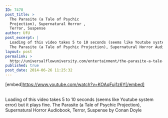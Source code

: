 ```yaml
---
ID: 7478
post_title: >
  The Parasite (a Tale of Psychic
  Projection), Supernatural Horror ,
  Terror, Suspense
author: UfU
post_excerpt: |
  Loading of this video takes 5 to 10 seconds (seems like Youtube system error) but it plays fine.
  The Parasite (a Tale of Psychic Projection), Supernatural Horror Audiobook, Terror, Suspense by Conan Doyle
layout: post
permalink: >
  http://universalflowuniversity.com/entertainment/the-parasite-a-tale-of-psychic-projection-supernatural-horror-terror-suspense/
published: true
post_date: 2014-06-26 11:25:32
---
```

[embed]https://www.youtube.com/watch?v=KOAqFuj1z6Y[/embed]</br></br>
<p>Loading of this video takes 5 to 10 seconds (seems like Youtube system error) but it plays fine.
The Parasite (a Tale of Psychic Projection), Supernatural Horror Audiobook, Terror, Suspense by Conan Doyle</p>